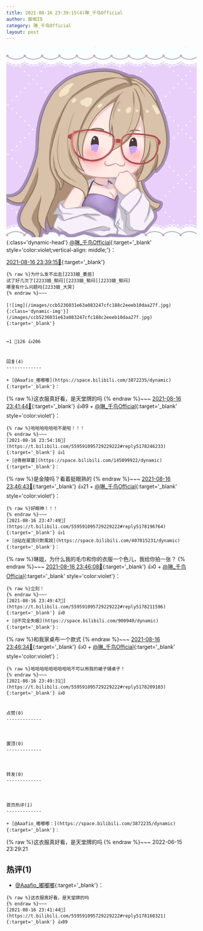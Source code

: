 ```yaml
---
title: 2021-08-16 23:39:15(4)琳_千鸟Official
author: 御坂IO
category: 琳_千鸟Official
layout: post
---
```


![img](/images/c0a88f85ebd0d056f37b114e0748e69556c8b488.jpg){:class='dynamic-head'}
[@琳_千鸟Official](https://space.bilibili.com/1620923329/dynamic){:target='_blank' style='color:violet;vertical-align: middle;'}：

[2021-08-16 23:39:15🔗](https://t.bilibili.com/559591095729229222){:target='_blank'}

~~~
{% raw %}为什么发不出去[2233娘_委屈]
试了好几次了[2233娘_郁闷][2233娘_郁闷][2233娘_郁闷]
哪里有什么问题吗[2233娘_大哭]
{% endraw %}~~~

[![img](/images/ccb5236031e63a083247cfc188c2eeeb10daa27f.jpg){:class='dynamic-img'}](/images/ccb5236031e63a083247cfc188c2eeeb10daa27f.jpg){:target='_blank'}


↪️1 💬126 👍206


回复(4)
-------------

+ [@Aaafio_嘟嘟嘟](https://space.bilibili.com/3872235/dynamic){:target='_blank'}：
~~~
{% raw %}这衣服真好看，是天堂牌的吗
{% endraw %}~~~
[2021-08-16 23:41:44🔗](https://t.bilibili.com/559591095729229222#reply5178160321){:target='_blank'} 👍89
    + [@琳_千鸟Official](https://space.bilibili.com/1620923329/dynamic){:target='_blank' style='color:violet'}：
~~~
{% raw %}哈哈哈哈哈哈不是啦！！！
{% endraw %}~~~
[2021-08-16 23:54:16🔗](https://t.bilibili.com/559591095729229222#reply5178246233){:target='_blank'} 👍1
+ [@青樹翠蔓](https://space.bilibili.com/145099922/dynamic){:target='_blank'}：
~~~
{% raw %}是金陵吗？看着挺眼熟的
{% endraw %}~~~
[2021-08-16 23:46:43🔗](https://t.bilibili.com/559591095729229222#reply5178184216){:target='_blank'} 👍21
    + [@琳_千鸟Official](https://space.bilibili.com/1620923329/dynamic){:target='_blank' style='color:violet'}：
~~~
{% raw %}好眼神！！！
{% endraw %}~~~
[2021-08-16 23:47:49🔗](https://t.bilibili.com/559591095729229222#reply5178196764){:target='_blank'} 👍1
+ [@站在屋頂只對風說](https://space.bilibili.com/407815231/dynamic){:target='_blank'}：
~~~
{% raw %}琳姐，为什么我的毛巾和你的衣服一个色儿，我给你拍一张？
{% endraw %}~~~
[2021-08-16 23:46:08🔗](https://t.bilibili.com/559591095729229222#reply5178187276){:target='_blank'} 👍0
    + [@琳_千鸟Official](https://space.bilibili.com/1620923329/dynamic){:target='_blank' style='color:violet'}：
~~~
{% raw %}立刻！
{% endraw %}~~~
[2021-08-16 23:49:47🔗](https://t.bilibili.com/559591095729229222#reply5178211596){:target='_blank'} 👍0
+ [@不完全失眠](https://space.bilibili.com/900940/dynamic){:target='_blank'}：
~~~
{% raw %}和我家桌布一个款式
{% endraw %}~~~
[2021-08-16 23:46:34🔗](https://t.bilibili.com/559591095729229222#reply5178191973){:target='_blank'} 👍0
    + [@琳_千鸟Official](https://space.bilibili.com/1620923329/dynamic){:target='_blank' style='color:violet'}：
~~~
{% raw %}哈哈哈哈哈哈哈哈哈不可以用我的裙子铺桌子！
{% endraw %}~~~
[2021-08-16 23:49:31🔗](https://t.bilibili.com/559591095729229222#reply5178209103){:target='_blank'} 👍0


点赞(0)
-------------



置顶(0)
-------------



转发(0)
-------------



首页热评(1)
-------------

+ [@Aaafio_嘟嘟嘟：](https://space.bilibili.com/3872235/dynamic){:target='_blank'}：
~~~
{% raw %}这衣服真好看，是天堂牌的吗
{% endraw %}~~~
2022-06-15 23:29:21


热评(1)
-------------

+ [@Aaafio_嘟嘟嘟](https://space.bilibili.com/3872235/dynamic){:target='_blank'}：
~~~
{% raw %}这衣服真好看，是天堂牌的吗
{% endraw %}~~~
[2021-08-16 23:41:44🔗](https://t.bilibili.com/559591095729229222#reply5178160321){:target='_blank'} 👍89


